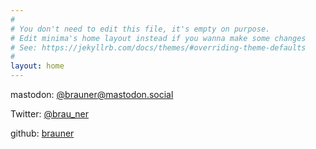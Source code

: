 ```yaml
---
#
# You don't need to edit this file, it's empty on purpose.
# Edit minima's home layout instead if you wanna make some changes
# See: https://jekyllrb.com/docs/themes/#overriding-theme-defaults
#
layout: home
---
```


mastodon: [@brauner@mastodon.social](https://mastodon.social/@brauner)

Twitter: [@brau_ner](https://twitter.com/brau_ner)

github: [brauner](https://github.com/brauner)
